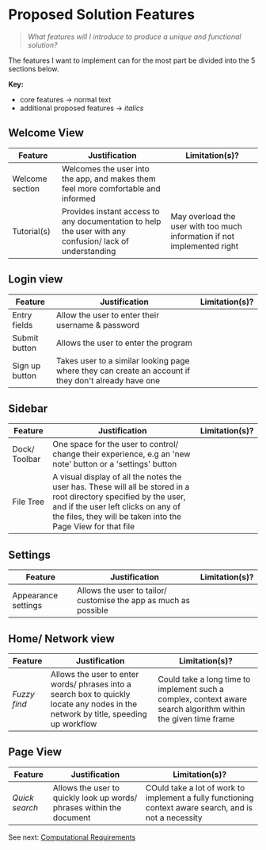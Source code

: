 # Proposed Solution Features
> *What features will I introduce to produce a unique and functional solution?*

The features I want to implement can for the most part be divided into the 5 sections below.

**Key:**
- core features -> normal text
- additional proposed features -> *italics*

## Welcome View

| Feature | Justification | Limitation(s)? |
|---|---|---|
| Welcome section | Welcomes the user into the app, and makes them feel more comfortable and informed |
| Tutorial(s) | Provides instant access to any documentation to help the user with any confusion/ lack of understanding | May overload the user with too much information if not implemented right |

## Login view

| Feature | Justification | Limitation(s)? |
|---|---|---|
| Entry fields | Allow the user to enter their username & password |  |
| Submit button | Allows the user to enter the program |  |
| Sign up button | Takes user to a similar looking page where they can create an account if they don't already have one |  |

## Sidebar

| Feature | Justification | Limitation(s)? |
|---|---|---|
| Dock/ Toolbar | One space for the user to control/ change their experience, e.g an 'new note' button or a 'settings' button |  |
| File Tree | A visual display of all the notes the user has. These will all be stored in a root directory specified by the user, and if the user left clicks on any of the files, they will be taken into the Page View for that file |  |

## Settings

| Feature | Justification | Limitation(s)? |
|---|---|---|
| Appearance settings | Allows the user to tailor/ customise the app as much as possible

## Home/ Network view

| Feature | Justification | Limitation(s)? |
|---|---|---|
| *Fuzzy find* | Allows the user to enter words/ phrases into a search box to quickly locate any nodes in the network by title, speeding up workflow | Could take a long time to implement such a complex, context aware search algorithm within the given time frame |

## Page View

| Feature | Justification | Limitation(s)? |
|---|---|---|
| *Quick search* | Allows the user to quickly look up words/ phrases within the document | COuld take a lot of work to implement a fully functioning context aware search, and is not a necessity |

See next: [Computational Requirements](1.6-computational_requirements.md)
